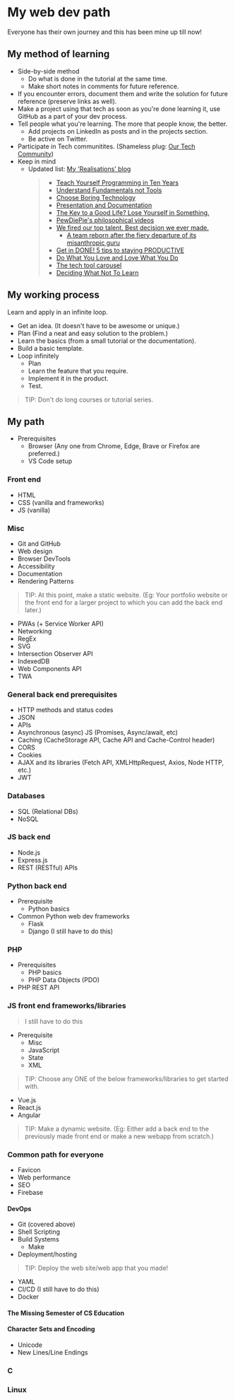 # My web dev path

Everyone has their own journey and this has been mine up till now!

## My method of learning

-   Side-by-side method
    -   Do what is done in the tutorial at the same time.
    -   Make short notes in comments for future reference.
-   If you encounter errors, document them and write the solution for future reference (preserve links as well).
-   Make a project using that tech as soon as you're done learning it, use GitHub as a part of your dev process.
-   Tell people what you're learning. The more that people know, the better.
    -   Add projects on LinkedIn as posts and in the projects section.
    -   Be active on Twitter.
-   Participate in Tech communitites. (Shameless plug: [Our Tech Community](https://ourtech.community))
-   Keep in mind
    -   Updated list: [My 'Realisations' blog](https://blog.harshkapadia.me/2022/realisations)
        > -   [Teach Yourself Programming in Ten Years](https://norvig.com/21-days.html)
        > -   [Understand Fundamentals not Tools](https://www.youtube.com/watch?v=AjNIlebLMRw)
        > -   [Choose Boring Technology](https://mcfunley.com/choose-boring-technology)
        > -   [Presentation and Documentation](https://undirected-graph.netlify.app/posts/presentation)
        > -   [The Key to a Good Life? Lose Yourself in Something.](https://getpocket.com/explore/item/the-key-to-a-good-life-lose-yourself-in-something)
        > -   [PewDiePie's philosophical videos](https://www.youtube.com/playlist?list=PLIDKFkBlUzOnbm0o8ktgoyz1OvrN8gFUA)
        > -   [We fired our top talent. Best decision we ever made.](https://www.freecodecamp.org/news/we-fired-our-top-talent-best-decision-we-ever-made-4c0a99728fde)
        >     -   [A team reborn after the fiery departure of its misanthropic guru](https://blog.solha.co/life-after-rick-our-team-reborn-after-the-fiery-departure-of-our-misanthropic-guru-b1fbaf3b8621)
        > -   [Get in DONE! 5 tips to staying PRODUCTIVE](https://www.youtube.com/watch?v=vY0ho6Ikyok)
        > -   [Do What You Love and Love What You Do](https://www.youtube.com/watch?v=DUfdhFngvuw)
        > -   [The tech tool carousel](https://andy-bell.co.uk/the-tech-tool-carousel)
        > -   [Deciding What Not To Learn](https://mastery.games/post/what-not-to-learn)

## My working process

Learn and apply in an infinite loop.

-   Get an idea. (It doesn't have to be awesome or unique.)
-   Plan (Find a neat and easy solution to the problem.)
-   Learn the basics (from a small tutorial or the documentation).
-   Build a basic template.
-   Loop infinitely
    -   Plan
    -   Learn the feature that you require.
    -   Implement it in the product.
    -   Test.

> TIP: Don't do long courses or tutorial series.

## My path

-   Prerequisites
    -   Browser (Any one from Chrome, Edge, Brave or Firefox are preferred.)
    -   VS Code setup

### Front end

-   HTML
-   CSS (vanilla and frameworks)
-   JS (vanilla)

### Misc

-   Git and GitHub
-   Web design
-   Browser DevTools
-   Accessibility
-   Documentation
-   Rendering Patterns

> TIP: At this point, make a static website. (Eg: Your portfolio website or the front end for a larger project to which you can add the back end later.)

-   PWAs (+ Service Worker API)
-   Networking
-   RegEx
-   SVG
-   Intersection Observer API
-   IndexedDB
-   Web Components API
-   TWA

### General back end prerequisites

-   HTTP methods and status codes
-   JSON
-   APIs
-   Asynchronous (async) JS (Promises, Async/await, etc)
-   Caching (CacheStorage API, Cache API and Cache-Control header)
-   CORS
-   Cookies
-   AJAX and its libraries (Fetch API, XMLHttpRequest, Axios, Node HTTP, etc.)
-   JWT

### Databases

-   SQL (Relational DBs)
-   NoSQL

### JS back end

-   Node.js
-   Express.js
-   REST (RESTful) APIs

### Python back end

-   Prerequisite
    -   Python basics
-   Common Python web dev frameworks
    -   Flask
    -   Django (I still have to do this)

### PHP

-   Prerequisites
    -   PHP basics
    -   PHP Data Objects (PDO)
-   PHP REST API

### JS front end frameworks/libraries

> I still have to do this

-   Prerequisite
    -   Misc
    -   JavaScript
    -   State
    -   XML

> TIP: Choose any ONE of the below frameworks/libraries to get started with.

-   Vue.js
-   React.js
-   Angular

> TIP: Make a dynamic website. (Eg: Either add a back end to the previously made front end or make a new webapp from scratch.)

### Common path for everyone

-   Favicon
-   Web performance
-   SEO
-   Firebase

#### DevOps

-   Git (covered above)
-   Shell Scripting
-   Build Systems
    -   Make
-   Deployment/hosting

> TIP: Deploy the web site/web app that you made!

-   YAML
-   CI/CD (I still have to do this)
-   Docker

#### The Missing Semester of CS Education

#### Character Sets and Encoding

-   Unicode
-   New Lines/Line Endings

### C

### Linux
